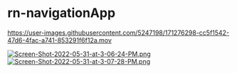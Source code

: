# rn-navigationApp


https://user-images.githubusercontent.com/5247198/171276298-cc5f1542-47d6-4fac-a741-853291f6f12a.mov



[![Screen-Shot-2022-05-31-at-3-06-24-PM.png](https://i.postimg.cc/XYSw1qfg/Screen-Shot-2022-05-31-at-3-06-24-PM.png)](https://postimg.cc/GHK8HcSB)
[![Screen-Shot-2022-05-31-at-3-07-28-PM.png](https://i.postimg.cc/SQnTwX90/Screen-Shot-2022-05-31-at-3-07-28-PM.png)](https://postimg.cc/PNkQD5KK)


